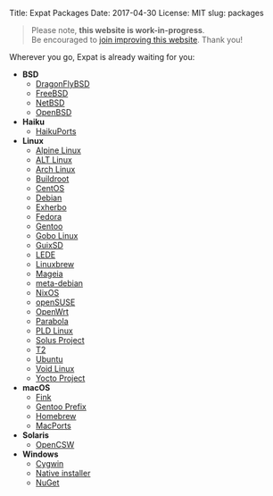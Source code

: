 Title: Expat Packages
Date: 2017-04-30
License: MIT
slug: packages

> Please note, **this website is work-in-progress**.<br />
Be encouraged to [join improving this website](doc/contribute-website/).
Thank you!


Wherever you go, Expat is already waiting for you:

* __BSD__
    * [DragonFlyBSD](https://github.com/DragonFlyBSD/DPorts/tree/master/textproc/expat2)
    * [FreeBSD](https://svnweb.freebsd.org/ports/head/textproc/expat2/)
    * [NetBSD](http://pkgsrc.se/textproc/expat)
    * [OpenBSD](http://cvsweb.openbsd.org/cgi-bin/cvsweb/src/lib/libexpat/)
* __Haiku__
    * [HaikuPorts](https://github.com/haikuports/haikuports/tree/master/dev-libs/expat)
* __Linux__
    * [Alpine Linux](https://git.alpinelinux.org/cgit/aports/tree/main/expat)
    * [ALT Linux](https://packages.altlinux.org/en/Sisyphus/srpms/expat)
    * [Arch Linux](https://git.archlinux.org/svntogit/packages.git/log/trunk?h=packages/expat)
    * [Buildroot](https://git.busybox.net/buildroot/tree/package/expat)
    * [CentOS](http://centos-packages.com/7/package/expat/versions/)
    * [Debian](https://packages.debian.org/source/sid/expat)
    * [Exherbo](http://git.exherbo.org/arbor.git/tree/packages/dev-libs/expat)
    * [Fedora](https://apps.fedoraproject.org/packages/expat-devel/overview/)
    * [Gentoo](https://packages.gentoo.org/packages/dev-libs/expat)
    * [Gobo Linux](https://github.com/gobolinux/Recipes/tree/master/revisions/Expat)
    * [GuixSD](https://www.gnu.org/software/guix/packages/e.html)
    * [LEDE](https://github.com/lede-project/source/blob/master/tools/expat/Makefile)
    * [Linuxbrew](http://braumeister.org/formula/expat)
    * [Mageia](https://madb.mageia.org/package/show/name/expat/release/cauldron/application/0/arch/x86_64)
    * [meta-debian](https://github.com/meta-debian/meta-debian/blob/master/recipes-debian/expat/expat_debian.bb)
    * [NixOS](https://github.com/NixOS/nixpkgs/commits/master/pkgs/development/libraries/expat/default.nix)
    * [openSUSE](https://build.opensuse.org/package/show/devel:libraries:c_c++/expat)
    * [OpenWrt](https://github.com/openwrt/packages/blob/master/libs/expat/Makefile)
    * [Parabola](https://www.parabola.nu/packages/testing/x86_64/expat/)
    * [PLD Linux](https://git.pld-linux.org/?p=packages/expat.git;a=summary)
    * [Solus Project](https://dev.solus-project.com/source/expat/)
    * [T2](https://svn.exactcode.de/t2/trunk/package/base/expat/expat.desc)
    * [Ubuntu](https://launchpad.net/ubuntu/+source/expat)
    * [Void Linux](https://github.com/voidlinux/void-packages/tree/master/srcpkgs/expat)
    * [Yocto Project](https://git.yoctoproject.org/cgit.cgi/poky/tree/meta/recipes-core/expat)
* __macOS__
    * [Fink](http://pdb.finkproject.org/pdb/package.php/expat1)
    * [Gentoo Prefix](https://packages.gentoo.org/packages/dev-libs/expat)
    * [Homebrew](http://brewformulas.org/Expat)
    * [MacPorts](https://github.com/macports/macports-ports/tree/master/textproc/expat)
* __Solaris__
    * [OpenCSW](https://www.opencsw.org/package/expat/)
* __Windows__
    * [Cygwin](https://cygwin.com/packages/x86_64/expat/)
    * [Native installer](https://sourceforge.net/projects/expat/files/expat_win32/)
    * [NuGet](https://www.nuget.org/packages?q=expat)
